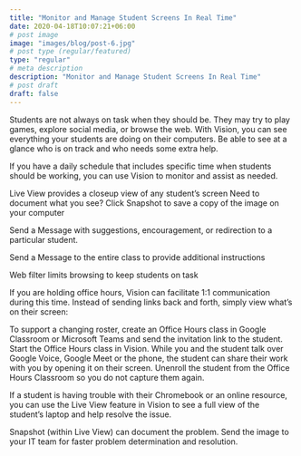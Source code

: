 ```yaml
---
title: "Monitor and Manage Student Screens In Real Time"
date: 2020-04-18T10:07:21+06:00
# post image
image: "images/blog/post-6.jpg"
# post type (regular/featured)
type: "regular"
# meta description
description: "Monitor and Manage Student Screens In Real Time"
# post draft
draft: false
---
```





Students are not always on task when they should be. They may try to play games, explore social media, or browse the web. With Vision, you can see everything your students are doing on their computers. Be able to see at a glance who is on track and who needs some extra help.


If you have a daily schedule that includes specific time when students should be working, you can use Vision to monitor and assist as needed. 

Live View provides a closeup view of any student’s screen
Need to document what you see?  Click Snapshot to save a copy of the image on your computer

Send a Message with suggestions, encouragement, or redirection to a particular student.

Send a Message to the entire class to provide additional instructions

Web filter limits browsing to keep students on task

If you are holding office hours, Vision can facilitate 1:1 communication during this time. Instead of sending links back and forth, simply view what’s on their screen:

To support a changing roster, create an Office Hours class in Google Classroom or Microsoft Teams and send the invitation link to the student.
Start the Office Hours class in Vision.
While you and the student talk over Google Voice, Google Meet or the phone, the student can share their work with you by opening it on their screen.
Unenroll the student from the Office Hours Classroom so you do not capture them again. 

If a student is having trouble with their Chromebook or an online resource, you can use the Live View feature in Vision to see a full view of the student’s laptop and help resolve the issue. 

Snapshot (within Live View) can document the problem. Send the image to your IT team for faster problem determination and resolution.

